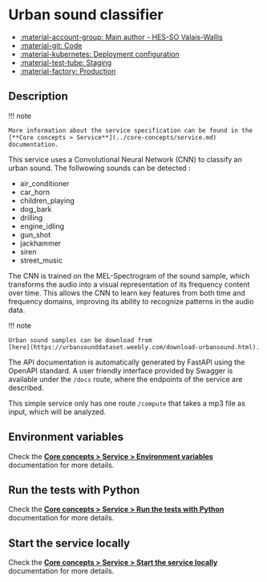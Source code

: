 # Urban sound classifier

- [:material-account-group: Main author - HES-SO Valais-Wallis](https://www.hes-so.ch/swiss-ai-center/equipe)
- [:material-git: Code](https://github.com/swiss-ai-center/urban-sound-classifier)
- [:material-kubernetes: Deployment configuration](https://github.com/swiss-ai-center/urban-sound-classifier/tree/main/kubernetes)
- [:material-test-tube: Staging](https://urban-sound-classifier-swiss-ai-center.kube.isc.heia-fr.ch)
- [:material-factory: Production](https://urban-sound-classifier.swiss-ai-center.ch)

## Description

!!! note

    More information about the service specification can be found in the
    [**Core concepts > Service**](../core-concepts/service.md) documentation.

This service uses a Convolutional Neural Network (CNN) to classify an urban
sound. The follwowing sounds can be detected :

- air_conditioner
- car_horn
- children_playing
- dog_bark
- drilling
- engine_idling
- gun_shot
- jackhammer
- siren
- street_music

The CNN is trained on the MEL-Spectrogram of the sound sample, which transforms
the audio into a visual representation of its frequency content over time. This
allows the CNN to learn key features from both time and frequency domains,
improving its ability to recognize patterns in the audio data.

!!! note

    Urban sound samples can be download from
    [here](https://urbansounddataset.weebly.com/download-urbansound.html).

The API documentation is automatically generated by FastAPI using the OpenAPI
standard. A user friendly interface provided by Swagger is available under the
`/docs` route, where the endpoints of the service are described.

This simple service only has one route `/compute` that takes a mp3 file as
input, which will be analyzed.

## Environment variables

Check the
[**Core concepts > Service > Environment variables**](../core-concepts/service.md#environment-variables)
documentation for more details.

## Run the tests with Python

Check the
[**Core concepts > Service > Run the tests with Python**](../core-concepts/service.md#run-the-tests-with-python)
documentation for more details.

## Start the service locally

Check the
[**Core concepts > Service > Start the service locally**](../core-concepts/service.md#start-the-service-locally)
documentation for more details.
